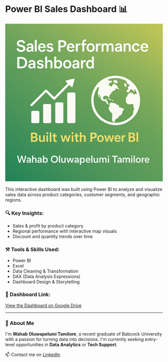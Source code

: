 # Power BI Sales Dashboard 📊
![Dashboard Thumbnail](thumbnail.png)

This interactive dashboard was built using Power BI to analyze and visualize sales data across product categories, customer segments, and geographic regions.

### 🔍 Key Insights:
- Sales & profit by product category
- Regional performance with interactive map visuals
- Discount and quantity trends over time

### ⚒️ Tools & Skills Used:
- Power BI
- Excel
- Data Cleaning & Transformation
- DAX (Data Analysis Expressions)
- Dashboard Design & Storytelling

### 📁 Dashboard Link:
[View the Dashboard on Google Drive](https://drive.google.com/file/d/12oYFcuElTEIb-ZIkKQQRx15f5PZpJ-tc/view?usp=drive_link)

---

### 💼 About Me
I'm **Wahab Oluwapelumi Tamilore**, a recent graduate of Babcock University with a passion for turning data into decisions. I'm currently seeking entry-level opportunities in **Data Analytics** or **Tech Support**.

📫 Contact me on [LinkedIn](https://www.linkedin.com/in/oluwapelumi-wahab-baba55263/) 

